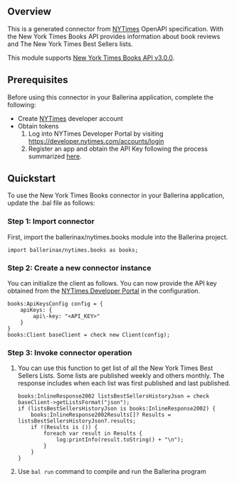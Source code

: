 ## Overview
This is a generated connector from [NYTimes](https://developer.nytimes.com) OpenAPI specification. With the New York Times Books API provides information about book reviews and The New York Times Best Sellers lists.

This module supports [New York Times Books API v3.0.0](https://developer.nytimes.com/docs/books-product/1/overview).

## Prerequisites
Before using this connector in your Ballerina application, complete the following:

* Create [NYTimes](https://developer.nytimes.com/accounts/login) developer account
* Obtain tokens
    1. Log into NYTimes Developer Portal by visiting https://developer.nytimes.com/accounts/login
    2. Register an app and obtain the API Key following the process summarized [here](https://developer.nytimes.com/get-started).

## Quickstart

To use the New York Times Books connector in your Ballerina application, update the .bal file as follows:

### Step 1: Import connector
First, import the ballerinax/nytimes.books module into the Ballerina project.
```ballerina
import ballerinax/nytimes.books as books;
```
### Step 2: Create a new connector instance
You can initialize the client as follows. You can now provide the API key obtained from the [NYTimes Developer Portal](https://developer.nytimes.com/accounts/login) in the configuration.
```ballerina
books:ApiKeysConfig config = {
    apiKeys: {
        api\-key: "<API_KEY>"
    }
}
books:Client baseClient = check new Client(config);
```
### Step 3: Invoke connector operation
1. You can use this function to get list of all the New York Times Best Sellers Lists. Some lists are published weekly and others monthly. The response includes when each list was first published and last published.
    ```ballerina
    books:InlineResponse2002 listsBestSellersHistoryJson = check baseClient->getListsFormat("json");
    if (listsBestSellersHistoryJson is books:InlineResponse2002) {
        books:InlineResponse2002Results[]? Results = listsBestSellersHistoryJson?.results;
        if !(Results is ()) {
            foreach var result in Results {
                log:printInfo(result.toString() + "\n");
            }
        }
    }
    ``` 
2. Use `bal run` command to compile and run the Ballerina program